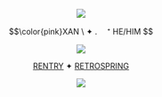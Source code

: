 <p align="center">
<img src="https://64.media.tumblr.com/55f300431dca95ea9b718b41173c90df/9daddf923761f6ec-98/s250x400/926aec431607bb76734ba5b9ade5702c87e995c3.gifv"/>
</p>
<p align="center">
$$\color{pink}XAN \  ✦ . 　⁺ HE/HIM $$ 
</p>
<p align="center">
<img src="https://64.media.tumblr.com/66fa3dd1154b183f6d40e3f9d207d0e9/9fc944b4c9670952-78/s400x600/173cb9d3cb15e686dd7a8c486ad9b3e3c556f4d9.gifv"/>
</p>

<div align="center">

  [RENTRY](https://rentry.co/weza)  ✦  [RETROSPRING](https://retrospring.net/@bloodycherryyy)
<p align="center">
<img src="https://64.media.tumblr.com/55f300431dca95ea9b718b41173c90df/9daddf923761f6ec-98/s250x400/926aec431607bb76734ba5b9ade5702c87e995c3.gifv"/>
</p>

